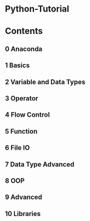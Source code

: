 # Python-Tutorial

# Contents
## 0 Anaconda

## 1 Basics

## 2 Variable and Data Types

## 3 Operator

## 4 Flow Control

## 5 Function

## 6 File IO

## 7 Data Type Advanced

## 8 OOP

## 9 Advanced

## 10 Libraries

